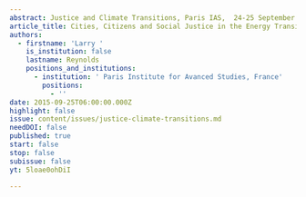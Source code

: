 ```yaml
---
abstract: Justice and Climate Transitions, Paris IAS,  24-25 September 2015 - Session 2
article_title: Cities, Citizens and Social Justice in the Energy Transition
authors:
  - firstname: 'Larry '
    is_institution: false
    lastname: Reynolds
    positions_and_institutions:
      - institution: ' Paris Institute for Avanced Studies, France'
        positions:
          - ''
date: 2015-09-25T06:00:00.000Z
highlight: false
issue: content/issues/justice-climate-transitions.md
needDOI: false
published: true
start: false
stop: false
subissue: false
yt: 5loae0ohDiI

---
```

<Youtube yt="5loae0ohDiI" caption="Cities, Citizens and Social Justice in the Energy Transition" start="false" stop="false"></Youtube>
